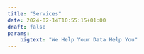 ```yaml
---
title: "Services"
date: 2024-02-14T10:55:15+01:00
draft: false
params:
    bigtext: "We Help Your Data Help You"
---
```

